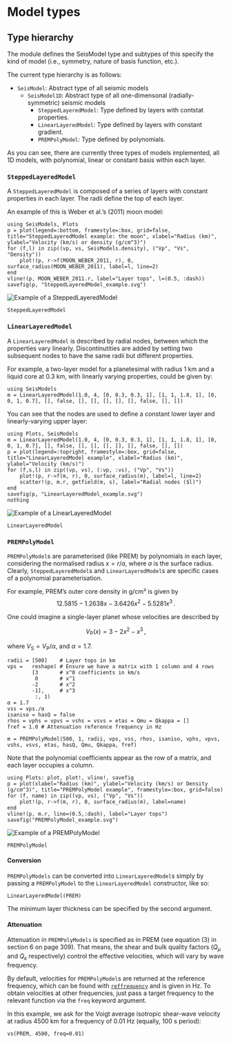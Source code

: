 # Model types

## Type hierarchy
The module defines the SeisModel type and subtypes of this specify the kind of
model (i.e., symmetry, nature of basis function, etc.).

The current type hierarchy is as follows:

- `SeisModel`: Abstract type of all seismic models
  - `SeisModel1D`: Abstract type of all one-dimensonal (radially-symmetric)
    seismic models
    - `SteppedLayeredModel`: Type defined by layers with contstat properties.
    - `LinearLayeredModel`: Type defined by layers with constant gradient.
    - `PREMPolyModel`: Type defined by polynomials.

As you can see, there are currently three types of models implemented, all
1D models, with polynomial, linear or constant basis within each layer.

### `SteppedLayeredModel`

A `SteppedLayeredModel` is composed of a series of layers with constant
properties in each layer.  The radii define the top of each layer.

An example of this is Weber et al.’s (2011) moon model:
```@eval
using SeisModels, Plots
p = plot(legend=:bottom, framestyle=:box, grid=false, title="SteppedLayeredModel example: the moon", xlabel="Radius (km)", ylabel="Velocity (km/s) or density (g/cm^3)")
for (f,l) in zip((vp, vs, SeisModels.density), ("Vp", "Vs", "Density"))
    plot!(p, r->f(MOON_WEBER_2011, r), 0, surface_radius(MOON_WEBER_2011), label=l, line=2)
end
vline!(p, MOON_WEBER_2011.r, label="Layer tops", l=(0.5, :dash))
savefig(p, "SteppedLayeredModel_example.svg")
```
![Example of a SteppedLayeredModel](SteppedLayeredModel_example.svg)

```@docs
SteppedLayeredModel
```

### `LinearLayeredModel`

A `LinearLayeredModel` is described by radial nodes, between which
the properties vary linearly.  Discontinutities are added by setting
two subsequent nodes to have the same radii but different properties.

For example, a two-layer model for a planetesimal with radius 1 km
and a liquid core at 0.3 km, with linearly varying properties, could
be given by:

```@repl example
using SeisModels
m = LinearLayeredModel(1.0, 4, [0, 0.3, 0.3, 1], [1, 1, 1.8, 1], [0, 0, 1, 0.7], [], false, [], [], [], [], [], false, [], [])
```

You can see that the nodes are used to define a constant lower layer
and linearly-varying upper layer:
```@eval
using Plots, SeisModels
m = LinearLayeredModel(1.0, 4, [0, 0.3, 0.3, 1], [1, 1, 1.8, 1], [0, 0, 1, 0.7], [], false, [], [], [], [], [], false, [], [])
p = plot(legend=:topright, framestyle=:box, grid=false, title="LinearLayeredModel example", xlabel="Radius (km)", ylabel="Velocity (km/s)")
for (f,s,l) in zip((vp, vs), (:vp, :vs), ("Vp", "Vs"))
    plot!(p, r->f(m, r), 0, surface_radius(m), label=l, line=2)
    scatter!(p, m.r, getfield(m, s), label="Radial nodes ($l)")
end
savefig(p, "LinearLayeredModel_example.svg")
nothing
```
![Example of a LinearLayeredModel](LinearLayeredModel_example.svg)

```@docs
LinearLayeredModel
```

### `PREMPolyModel`

`PREMPolyModel`s are parameterised (like PREM) by polynomials in each layer,
considering the normalised radius $x=r/a$, where $a$ is the surface radius.
Clearly, `SteppedLayeredModel`s and `LinearLayeredModel`s are specific
cases of a polynomial parameterisation.

For example, PREM’s outer core density in g/cm³ is given by
$$12.5815 - 1.2638x - 3.6426x^2 - 5.5281x^3\,.$$

One could imagine a single-layer planet whose velocities are described by
```math
V_\mathrm{P}(x) = 3 - 2x^2 - x^3\,,
```
where $V_\mathrm{S} = V_\mathrm{P}/\alpha$, and $\alpha = 1.7$.

```@repl example
radii = [500]    # Layer tops in km
vps =   reshape( # Ensure we have a matrix with 1 column and 4 rows
        [3       # x^0 coefficients in km/s
         0       # x^1
        -2       # x^2
        -1],     # x^3
         :, 1)
α = 1.7
vss = vps./α
isaniso = hasQ = false
rhos = vphs = vpvs = vshs = vsvs = etas = Qmu = Qkappa = []
fref = 1.0 # Attenuation reference frequency in Hz

m = PREMPolyModel(500, 1, radii, vps, vss, rhos, isaniso, vphs, vpvs, vshs, vsvs, etas, hasQ, Qmu, Qkappa, fref)
```

Note that the polynomial coefficients appear as the row of a matrix,
and each layer occupies a column.

```@repl example
using Plots: plot, plot!, vline!, savefig
p = plot(xlabel="Radius (km)", ylabel="Velocity (km/s) or Density (g/cm^3)", title="PREMPolyModel example", framestyle=:box, grid=false)
for (f, name) in zip((vp, vs), ("Vp", "Vs"))
    plot!(p, r->f(m, r), 0, surface_radius(m), label=name)
end
vline!(p, m.r, line=(0.5,:dash), label="Layer tops")
savefig("PREMPolyModel_example.svg")
```
![Example of a PREMPolyModel](PREMPolyModel_example.svg)

```@docs
PREMPolyModel
```

#### Conversion
`PREMPolyModels` can be converted into `LinearLayeredModel`s simply
by passing a `PREMPolyModel` to the `LinearLayeredModel` constructor,
like so:
```@repl example
LinearLayeredModel(PREM)
```

The minimum layer thickness can be specified by the second argument.

#### Attenuation
Attenuation in `PREMPolyModels` is specified as in PREM (see equation
(3) in section 6 on page 309).  That means, the
shear and bulk quality factors ($Q_\mu$ and $Q_\kappa$ respectively)
control the effective velocities, which will vary by wave frequency.

By default, velocities for `PREMPolyModel`s are returned at the reference
frequency, which can be found with [`reffrequency`](@ref) and is given
in Hz.  To obtain velocities at other frequencies, just pass a target
frequency to the relevant function via the `freq` keyword argument.

In this example, we ask for the Voigt average isotropic shear-wave
velocity at radius 4500 km for a frequency of 0.01 Hz (equally,
100 s period):
```@repl example
vs(PREM, 4500, freq=0.01)
```
